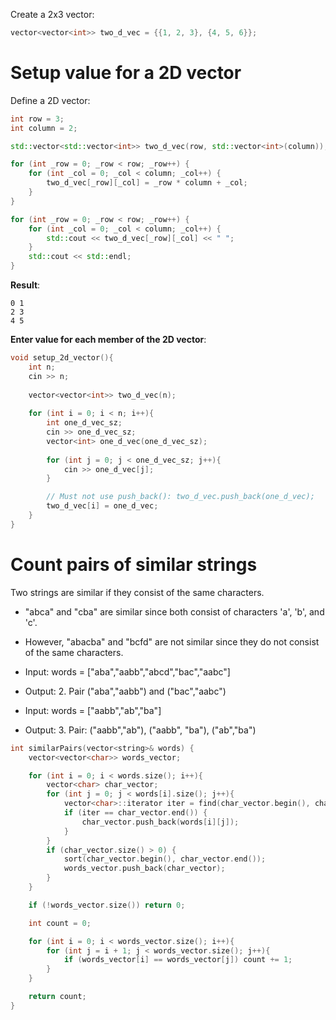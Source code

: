 Create a 2x3 vector:
```cpp
vector<vector<int>> two_d_vec = {{1, 2, 3}, {4, 5, 6}};
```
# Setup value for a 2D vector
Define a 2D vector:
```cpp
int row = 3;
int column = 2;

std::vector<std::vector<int>> two_d_vec(row, std::vector<int>(column));

for (int _row = 0; _row < row; _row++) {
    for (int _col = 0; _col < column; _col++) {
        two_d_vec[_row][_col] = _row * column + _col;
    }
}

for (int _row = 0; _row < row; _row++) {
    for (int _col = 0; _col < column; _col++) {
        std::cout << two_d_vec[_row][_col] << " ";
    }
    std::cout << std::endl;
}
```
**Result**:
```
0 1
2 3
4 5
```
**Enter value for each member of the 2D vector**:
```cpp
void setup_2d_vector(){
    int n;
    cin >> n;
    
    vector<vector<int>> two_d_vec(n);
    
    for (int i = 0; i < n; i++){
        int one_d_vec_sz;
        cin >> one_d_vec_sz;
        vector<int> one_d_vec(one_d_vec_sz);
        
        for (int j = 0; j < one_d_vec_sz; j++){
            cin >> one_d_vec[j];
        }

        // Must not use push_back(): two_d_vec.push_back(one_d_vec);
        two_d_vec[i] = one_d_vec;
    }
}
```
# Count pairs of similar strings

Two strings are similar if they consist of the same characters.

* "abca" and "cba" are similar since both consist of characters 'a', 'b', and 'c'.
* However, "abacba" and "bcfd" are not similar since they do not consist of the same characters.

* Input: words = ["aba","aabb","abcd","bac","aabc"]
* Output: 2. Pair ("aba","aabb") and ("bac","aabc")

* Input: words = ["aabb","ab","ba"]
* Output: 3. Pair: ("aabb","ab"), ("aabb", "ba"), ("ab","ba")

```cpp
int similarPairs(vector<string>& words) {
    vector<vector<char>> words_vector;

    for (int i = 0; i < words.size(); i++){
        vector<char> char_vector;
        for (int j = 0; j < words[i].size(); j++){
            vector<char>::iterator iter = find(char_vector.begin(), char_vector.end(), words[i][j]);
            if (iter == char_vector.end()) {
                char_vector.push_back(words[i][j]);
            }
        }
        if (char_vector.size() > 0) {
            sort(char_vector.begin(), char_vector.end());
            words_vector.push_back(char_vector);
        }
    }

    if (!words_vector.size()) return 0;

    int count = 0;

    for (int i = 0; i < words_vector.size(); i++){
        for (int j = i + 1; j < words_vector.size(); j++){
            if (words_vector[i] == words_vector[j]) count += 1;
        }
    }

    return count;
}
```
